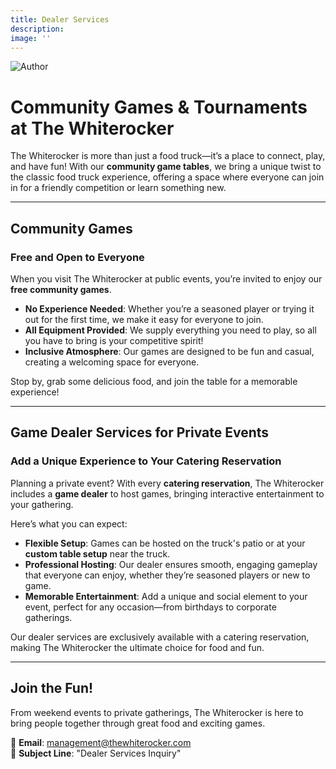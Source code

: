 ```yaml
---
title: Dealer Services
description: 
image: ''
---
```


<div class="gallery-box">
  <div class="gallery">
    <img src="/images/services/dealer-service.webp" loading="lazy" alt="Author">
  </div>
</div>


# Community Games & Tournaments at The Whiterocker  
The Whiterocker is more than just a food truck—it’s a place to connect, play, and have fun! With our **community game tables**, we bring a unique twist to the classic food truck experience, offering a space where everyone can join in for a friendly competition or learn something new.  

---

## **Community Games**  
### Free and Open to Everyone  
When you visit The Whiterocker at public events, you’re invited to enjoy our **free community games**.  
- **No Experience Needed**: Whether you’re a seasoned player or trying it out for the first time, we make it easy for everyone to join.  
- **All Equipment Provided**: We supply everything you need to play, so all you have to bring is your competitive spirit!  
- **Inclusive Atmosphere**: Our games are designed to be fun and casual, creating a welcoming space for everyone.  

Stop by, grab some delicious food, and join the table for a memorable experience!  

---

## **Game Dealer Services for Private Events**  
### Add a Unique Experience to Your Catering Reservation  
Planning a private event? With every **catering reservation**, The Whiterocker includes a **game dealer** to host games, bringing interactive entertainment to your gathering.  

Here’s what you can expect:  
- **Flexible Setup**: Games can be hosted on the truck's patio or at your **custom table setup** near the truck.  
- **Professional Hosting**: Our dealer ensures smooth, engaging gameplay that everyone can enjoy, whether they’re seasoned players or new to game.  
- **Memorable Entertainment**: Add a unique and social element to your event, perfect for any occasion—from birthdays to corporate gatherings.  

Our dealer services are exclusively available with a catering reservation, making The Whiterocker the ultimate choice for food and fun.  

---
## **Join the Fun!**  
From weekend events to private gatherings, The Whiterocker is here to bring people together through great food and exciting games.  

📧 **Email**: [management@thewhiterocker.com](mailto:management@thewhiterocker.com)  
📌 **Subject Line**: "Dealer Services Inquiry"  
